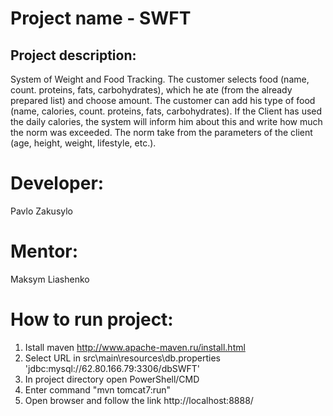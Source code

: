 # Project name - SWFT
## Project description:
System of Weight and Food Tracking. The customer selects food (name, count. proteins, fats, carbohydrates), 
which he ate (from the already prepared list) and choose amount. The customer can add his type of 
food (name, calories, count. proteins, fats, carbohydrates). If the Client has used the daily calories, 
the system will inform him about this and write how much the norm was exceeded. The norm take from the 
parameters of the client (age, height, weight, lifestyle, etc.).
# Developer:
Pavlo Zakusylo
# Mentor:
Maksym Liashenko

# How to run project:
1. Istall maven http://www.apache-maven.ru/install.html
2. Select URL in src\main\resources\db.properties 'jdbc:mysql://62.80.166.79:3306/dbSWFT'
3. In project directory open PowerShell/CMD
4. Enter command "mvn tomcat7:run"
5. Open browser and follow the link http://localhost:8888/

